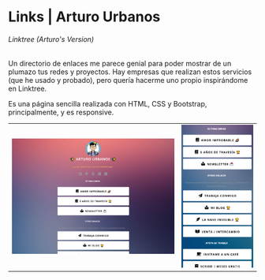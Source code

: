 # Links | Arturo Urbanos

###### Linktree (Arturo's Version)

Un directorio de enlaces me parece genial para poder mostrar de un plumazo tus redes y proyectos. Hay empresas que realizan estos servicios (que he usado y probado), pero quería hacerme uno propio inspirándome en Linktree. 

Es una página sencilla realizada con HTML, CSS y Bootstrap, principalmente, y es responsive.

<table>
    <tr>
        <td><img src="images/linktree-pc.png" /></td>
        <td><img src="images/linktree-movil.png" /></td>
    </tr>
</table>